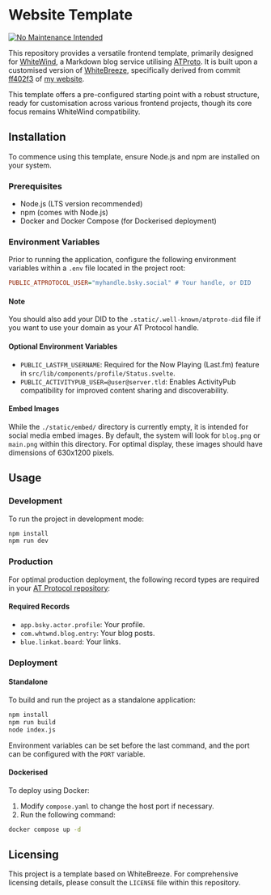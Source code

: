 # Website Template

[![No Maintenance Intended](http://unmaintained.tech/badge.svg)](http://unmaintained.tech/)

This repository provides a versatile frontend template, primarily designed for [WhiteWind](https://whtwnd.com/), a Markdown blog service utilising [ATProto](https://atproto.com/). It is built upon a customised version of [WhiteBreeze](https://github.com/hugeblank/whitebreeze), specifically derived from commit [ff402f3](https://github.com/ewanc26/website/commit/ff402f3460d86c40ead13294ae1ff5d8605f741c) of [my website](https://github.com/ewanc26/website).

This template offers a pre-configured starting point with a robust structure, ready for customisation across various frontend projects, though its core focus remains WhiteWind compatibility.

## Installation

To commence using this template, ensure Node.js and npm are installed on your system.

### Prerequisites

- Node.js (LTS version recommended)
- npm (comes with Node.js)
- Docker and Docker Compose (for Dockerised deployment)

### Environment Variables

Prior to running the application, configure the following environment variables within a `.env` file located in the project root:

```ini
PUBLIC_ATPROTOCOL_USER="myhandle.bsky.social" # Your handle, or DID
```
#### Note

You should also add your DID to the `.static/.well-known/atproto-did` file if you want to use your domain as your AT Protocol handle.

#### Optional Environment Variables

- `PUBLIC_LASTFM_USERNAME`: Required for the Now Playing (Last.fm) feature in `src/lib/components/profile/Status.svelte`.
- `PUBLIC_ACTIVITYPUB_USER=@user@server.tld`: Enables ActivityPub compatibility for improved content sharing and discoverability.

#### Embed Images

While the `./static/embed/` directory is currently empty, it is intended for social media embed images. By default, the system will look for `blog.png` or `main.png` within this directory. For optimal display, these images should have dimensions of 630x1200 pixels.

## Usage

### Development

To run the project in development mode:

```sh
npm install
npm run dev
```

### Production

For optimal production deployment, the following record types are required in your [AT Protocol repository](https://atproto.com/specs/repository):

#### Required Records

- `app.bsky.actor.profile`: Your profile.
- `com.whtwnd.blog.entry`: Your blog posts.
- `blue.linkat.board`: Your links.

### Deployment

#### Standalone

To build and run the project as a standalone application:

```sh
npm install
npm run build
node index.js
```

Environment variables can be set before the last command, and the port can be configured with the `PORT` variable.

#### Dockerised

To deploy using Docker:

1. Modify `compose.yaml` to change the host port if necessary.
2. Run the following command:

```sh
docker compose up -d
```

## Licensing

This project is a template based on WhiteBreeze. For comprehensive licensing details, please consult the `LICENSE` file within this repository.